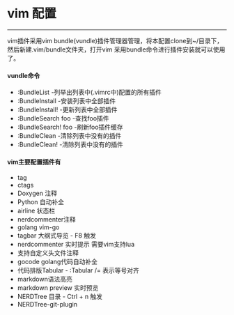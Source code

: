 # vim 配置

------
 vim插件采用vim bundle(vundle)插件管理器管理，将本配置clone到~/目录下，然后新建.vim/bundle文件夹，打开vim 采用bundle命令进行插件安装就可以使用了。

#### vundle命令
* :BundleList -列举出列表中(.vimrc中)配置的所有插件
* :BundleInstall -安装列表中全部插件
* :BundleInstall! -更新列表中全部插件
* :BundleSearch foo -查找foo插件
* :BundleSearch! foo -刷新foo插件缓存
* :BundleClean -清除列表中没有的插件
* :BundleClean! -清除列表中没有的插件

#### vim主要配置插件有
* tag
* ctags
* Doxygen 注释
* Python 自动补全
* airline 状态栏
* nerdcommenter注释
* golang vim-go
* tagbar 大纲式导览 - F8 触发
* nerdcommenter 实时提示 需要vim支持lua
* 支持自定义头文件注释
* gocode golang代码自动补全
* 代码排版Tabular - :Tabular /= 表示等号对齐 
* markdown语法高亮
* markdown preview 实时预览
* NERDTree 目录 - Ctrl + n 触发
* NERDTree-git-plugin
